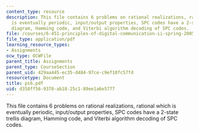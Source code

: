 ```yaml
---
content_type: resource
description: This file contains 6 problems on rational realizations, rational which
  is eventually periodic, input/output properties, SPC codes have a 2-state trellis
  diagram, Hamming code, and Viterbi algorithm decoding of SPC codes.
file: /courses/6-451-principles-of-digital-communication-ii-spring-2005/d358ff569378ab1825c189ee1a6e5777_ps6.pdf
file_type: application/pdf
learning_resource_types:
- Assignments
ocw_type: OCWFile
parent_title: Assignments
parent_type: CourseSection
parent_uid: 429aa445-ec35-d484-97ce-c9ef10fc57fd
resourcetype: Document
title: ps6.pdf
uid: d358ff56-9378-ab18-25c1-89ee1a6e5777
---
```

This file contains 6 problems on rational realizations, rational which is eventually periodic, input/output properties, SPC codes have a 2-state trellis diagram, Hamming code, and Viterbi algorithm decoding of SPC codes.


